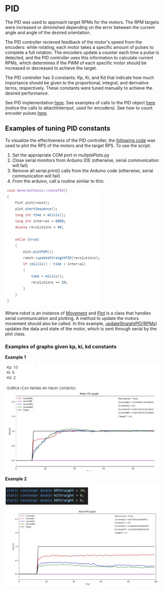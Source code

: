 # PID

The PID was used to approach target RPMs for the motors. The RPM targets were increased or diminished depending on the error between the current angle and angle of the desired orientation.

The PID controller recieved feedback of the motor's speed from the encoders: while rotating, each motor takes a specific amount of pulses to complete a full rotation. The encoders update a counter each time a pulse is detected, and the PID controller uses this information to calculate current RPMs, which determines if the PWM of each specific motor should be increased or decreased to achieve the target. 

The PID controller has 3 constants: Kp, Ki, and Kd that indicate how much importance should be given to the proportional, integral, and derivative terms, respectively. These constants were tuned manually to achieve the desired performance.

See PID implementation [here](https://github.com/RoBorregos/rescuemaze-2023/blob/pidrotation/navSensors/main_code/PIDRb.h).
See examples of calls to the PID object [here](https://github.com/RoBorregos/rescuemaze-2023/blob/pidrotation/navSensors/main_code/Motor.cpp) (notice the calls to attachInterrput, used for encoders). See how to count encoder pulses [here](https://github.com/RoBorregos/rescuemaze-2023/blob/pidrotation/navSensors/main_code/Encoder.h).


## Examples of tuning PID constants

To visualize the effectiveness of the PID controller, the [following code](https://github.com/RoBorregos/rescuemaze-2023/blob/pidrotation/navSensors/other/multiplePlots.py) was used to plot the RPS of the motors and the target RPS. To use the script:

1. Set the appropriate COM port in multplePlots.py
2. Close serial monitors from Arduino IDE (otherwise, serial communication will fail)
3. Remove all serial.print() calls from the Arduino code (otherwise, serial communication will fail)
4. From the arduino, call a routine similar to this:

![ExamplePID](../../assets/maze/ExamplePID.jpg)

Where robot is an instance of [Movement](https://github.com/RoBorregos/rescuemaze-2023/blob/pidrotation/navSensors/main_code/Movement.h) and [Plot](https://github.com/RoBorregos/rescuemaze-2023/blob/pidrotation/navSensors/main_code/Plot.h) is a class that handles serial communication and plotting. A method to update the motors movement should also be called. In this example, [updateStraightPID(RPMs)](https://github.com/RoBorregos/rescuemaze-2023/blob/pidrotation/navSensors/main_code/Movement.cpp#L552) updates the data and state of the motor, which is sent through serial by the plot class.

### Examples of graphs given kp, ki, kd constants

**Example 1**


![PIDG1](../../assets/maze/PIDG1.jpg)

**Example 2**


![PIDG2](../../assets/maze/PIDG2.jpg)